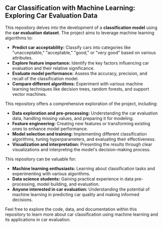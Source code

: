 ## Car Classification with Machine Learning: Exploring Car Evaluation Data

This repository delves into the development of a **classification model** using the **car evaluation dataset**. The project aims to leverage machine learning algorithms to:

* **Predict car acceptability:** Classify cars into categories like "unacceptable," "acceptable," "good," or "very good" based on various attributes.
* **Explore feature importance:** Identify the key factors influencing car evaluation and their relative significance.
* **Evaluate model performance:** Assess the accuracy, precision, and recall of the classification model.
* **Compare different algorithms:** Experiment with various machine learning techniques like decision trees, random forests, and support vector machines.

This repository offers a comprehensive exploration of the project, including:

* **Data exploration and pre-processing:** Understanding the car evaluation data, handling missing values, and preparing it for modeling.
* **Feature engineering:** Creating new features or transforming existing ones to enhance model performance.
* **Model selection and training:** Implementing different classification algorithms, tuning hyperparameters, and evaluating their effectiveness.
* **Visualization and interpretation:** Presenting the results through clear visualizations and interpreting the model's decision-making process.

This repository can be valuable for:

* **Machine learning enthusiasts:** Learning about classification tasks and experimenting with various algorithms.
* **Data science students:** Gaining practical experience in data pre-processing, model building, and evaluation.
* **Anyone interested in car evaluation:** Understanding the potential of machine learning in predicting car quality and making informed decisions.

Feel free to explore the code, data, and documentation within this repository to learn more about car classification using machine learning and its applications in car evaluation.
